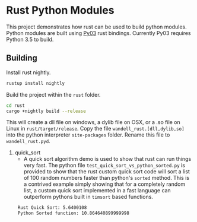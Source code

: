 # Rust Python Modules
This project demonstrates how rust can be used to build python modules.
Python modules are built using [Py03] rust bindings. Currently Py03 requires Python 3.5 to build.

## Building
Install rust nightly.
```bash
rustup install nightly
``` 
Build the project within the `rust` folder.
```bash
cd rust
cargo +nightly build --release
```
This will create a dll file on windows,
 a dylib file on OSX, or a .so file on Linux in `rust/target/release`.
 Copy the file `wandell_rust.[dll,dylib,so]` into the python 
 interpreter `site-packages` folder. Rename this file to `wandell_rust.pyd`. 
 
1. quick_sort
   * A quick sort algorithm demo is used to show that rust can run things very fast. 
   The python file `test_quick_sort_vs_python_sorted.py` is provided to show that the rust custom 
   quick sort code will sort a list of 100 random numbers faster than python's `sorted` method.
   This is a contrived example simply showing that for a completely random list, a custom quick sort
   implemented in a fast language can outperform pythons built in `timsort` based functions.
   ```bash
    Rust Quick Sort: 5.6400108
    Python Sorted function: 10.864640899999998
    ```


[Py03]:https://github.com/PyO3/pyo3